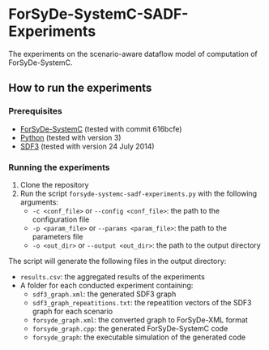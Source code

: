 # ForSyDe-SystemC-SADF-Experiments
The experiments on the scenario-aware dataflow model of computation of ForSyDe-SystemC.

## How to run the experiments

### Prerequisites

* [ForSyDe-SystemC](https://github.com/forsyde/ForSyDe-SystemC) (tested with commit 616bcfe)
* [Python](https://www.python.org/) (tested with version 3)
* [SDF3](https://www.es.ele.tue.nl/sdf3/) (tested with version 24 July 2014)

### Running the experiments

1. Clone the repository
2. Run the script `forsyde-systemc-sadf-experiments.py` with the following arguments:
    * `-c <conf_file>` or `--config <conf_file>`: the path to the configuration file
    * `-p <param_file>` or `--params <param_file>`: the path to the parameters file
    * `-o <out_dir>` or `--output <out_dir>`: the path to the output directory

The script will generate the following files in the output directory:
* `results.csv`: the aggregated results of the experiments
* A folder for each conducted experiment containing:
    * `sdf3_graph.xml`: the generated SDF3 graph
    * `sdf3_graph_repeatitions.txt`: the repeatition vectors of the SDF3 graph for each scenario
    * `forsyde_graph.xml`: the converted graph to ForSyDe-XML format
    * `forsyde_graph.cpp`: the generated ForSyDe-SystemC code
    * `forsyde_graph`: the executable simulation of the generated code